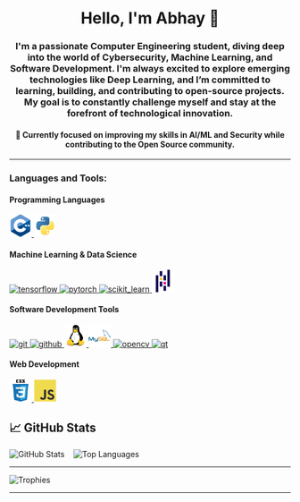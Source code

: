 <h1 align="center">Hello, I'm Abhay 👋</h1>

<h3 align="center">
    I'm a passionate <strong>Computer Engineering</strong> student, diving deep into the world of <strong>Cybersecurity</strong>, <strong>Machine Learning</strong>, and <strong>Software Development</strong>. 
    I'm always excited to explore emerging technologies like <strong>Deep Learning</strong>, and I’m committed to learning, building, and contributing to open-source projects. 
    My goal is to constantly challenge myself and stay at the forefront of technological innovation.
</h3>

<h4 align="center">
    🚀 Currently focused on improving my skills in <strong>AI/ML</strong> and <strong>Security</strong> while contributing to the <strong>Open Source</strong> community.
</h4>

---
<p align="left">
</p>

<h3 align="left">Languages and Tools:</h3>
    
<!-- Programming Languages -->
<h4 align="left">Programming Languages</h4>
<p align="left"> 
<!--       -->
    <a href="https://www.w3schools.com/cpp/" target="_blank" rel="noreferrer"> 
        <img src="https://raw.githubusercontent.com/devicons/devicon/master/icons/cplusplus/cplusplus-original.svg" alt="cplusplus" width="40" height="40"/> 
    </a> 
    <a href="https://www.python.org" target="_blank" rel="noreferrer"> 
        <img src="https://raw.githubusercontent.com/devicons/devicon/master/icons/python/python-original.svg" alt="python" width="40" height="40"/> 
    </a> 
</p>

<!-- Machine Learning & Data Science -->
<h4 align="left">Machine Learning & Data Science</h4>
<p align="left"> 
    <a href="https://www.tensorflow.org" target="_blank" rel="noreferrer"> 
        <img src="https://www.vectorlogo.zone/logos/tensorflow/tensorflow-icon.svg" alt="tensorflow" width="40" height="40"/> 
    </a> 
    <a href="https://pytorch.org/" target="_blank" rel="noreferrer"> 
        <img src="https://www.vectorlogo.zone/logos/pytorch/pytorch-icon.svg" alt="pytorch" width="40" height="40"/> 
    </a> 
    <a href="https://www.scikit-learn.org/" target="_blank" rel="noreferrer"> 
        <img src="https://upload.wikimedia.org/wikipedia/commons/0/05/Scikit_learn_logo_small.svg" alt="scikit_learn" width="40" height="40"/> 
    </a> 
    <a href="https://pandas.pydata.org/" target="_blank" rel="noreferrer"> 
        <img src="https://raw.githubusercontent.com/devicons/devicon/2ae2a900d2f041da66e950e4d48052658d850630/icons/pandas/pandas-original.svg" alt="pandas" width="40" height="40"/> 
    </a> 
</p>

<!-- Software Development Tools -->
<h4 align="left">Software Development Tools</h4>
<p align="left"> 
    <a href="https://git-scm.com/" target="_blank" rel="noreferrer"> 
        <img src="https://www.vectorlogo.zone/logos/git-scm/git-scm-icon.svg" alt="git" width="40" height="40"/> 
    </a> 
    <a href="https://github.com/" target="_blank" rel="noreferrer"> 
        <img src="https://upload.wikimedia.org/wikipedia/commons/9/91/Octicons-mark-github.svg" alt="github" width="40" height="40"/> 
    </a> 
    <a href="https://www.linux.org/" target="_blank" rel="noreferrer"> 
        <img src="https://raw.githubusercontent.com/devicons/devicon/master/icons/linux/linux-original.svg" alt="linux" width="40" height="40"/> 
    </a> 
    <a href="https://www.mysql.com/" target="_blank" rel="noreferrer"> 
        <img src="https://raw.githubusercontent.com/devicons/devicon/master/icons/mysql/mysql-original-wordmark.svg" alt="mysql" width="40" height="40"/> 
    </a> 
    <a href="https://opencv.org/" target="_blank" rel="noreferrer"> 
        <img src="https://www.vectorlogo.zone/logos/opencv/opencv-icon.svg" alt="opencv" width="40" height="40"/> 
    </a> 
    <a href="https://www.qt.io/" target="_blank" rel="noreferrer"> 
        <img src="https://upload.wikimedia.org/wikipedia/commons/0/0b/Qt_logo_2016.svg" alt="qt" width="40" height="40"/> 
    </a> 
</p>

<!-- Web Development -->
<h4 align="left">Web Development</h4>
<p align="left"> 
    <a href="https://www.w3schools.com/css/" target="_blank" rel="noreferrer"> 
        <img src="https://raw.githubusercontent.com/devicons/devicon/master/icons/css3/css3-original-wordmark.svg" alt="css3" width="40" height="40"/> 
    </a> 
    <a href="https://developer.mozilla.org/en-US/docs/Web/JavaScript" target="_blank" rel="noreferrer"> 
        <img src="https://raw.githubusercontent.com/devicons/devicon/master/icons/javascript/javascript-original.svg" alt="javascript" width="40" height="40"/> 
    </a> 
</p>


## 📈 GitHub Stats

![GitHub Stats](https://github-readme-stats.vercel.app/api?username=abhay-varnekar&show_icons=true&locale=en&theme=dark)&nbsp;&nbsp;&nbsp;
![Top Languages](https://github-readme-stats.vercel.app/api/top-langs/?username=abhay-varnekar&layout=compact&locale=en&theme=dark)

---

![Trophies](https://github-profile-trophy.vercel.app/?username=abhay-varnekar&theme=dark&no-frame=true&margin-w=5)

---



